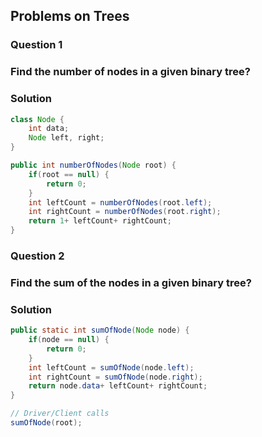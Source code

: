 ## Problems on Trees

### Question 1
### Find the number of nodes in a given binary tree?

### Solution
```java
class Node {
    int data;
    Node left, right;
}

public int numberOfNodes(Node root) {
    if(root == null) {
        return 0;
    }
    int leftCount = numberOfNodes(root.left);
    int rightCount = numberOfNodes(root.right);
    return 1+ leftCount+ rightCount;
}
```

### Question 2
### Find the sum of the nodes in a given binary tree?

### Solution
```java
public static int sumOfNode(Node node) {
    if(node == null) {
        return 0;
    }
    int leftCount = sumOfNode(node.left);
    int rightCount = sumOfNode(node.right);
    return node.data+ leftCount+ rightCount;
}

// Driver/Client calls
sumOfNode(root);
```